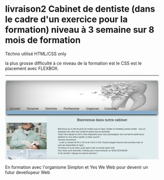 # livraison2 Cabinet de dentiste (dans le cadre d'un exercice pour la formation) niveau à 3 semaine sur 8 mois de formation

Téchno utilisé HTML/CSS only

la plus grosse difficulté à ce niveau de la formation est le CSS est le placement avec FLEXBOX.
*****

<img src="./images/screen.png" />

En formation avec l'organisme Simplon et Yes We Web pour devenir un futur devellopeur Web
